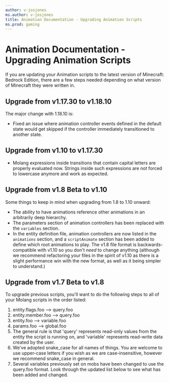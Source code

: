 ```yaml
---
author: v-josjones
ms.author: v-josjones
title: Animation Documentation - Upgrading Animation Scripts
ms.prod: gaming
---
```


# Animation Documentation - Upgrading Animation Scripts

If you are updating your Animation scripts to the latest version of Minecraft: Bedrock Edition, there are a few steps needed depending on what version of Minecraft they were written in.

## Upgrade from v1.17.30 to v1.18.10

The major change with 1.18.10 is:
- Fixed an issue where animation controller events defined in the default state would get skipped if the controller immediately transitioned to another state.

## Upgrade from v1.10 to v1.17.30

- Molang expressions inside transitions that contain capital letters are properly evaluated now. Strings inside such expressions are not forced to lowercase anymore and work as expected.

## Upgrade from v1.8 Beta to v1.10

Some things to keep in mind when upgrading from 1.8 to 1.10 onward:

- The ability to have animations reference other animations in an arbitrarily deep hierarchy.
- The parameters section of animation controllers has been replaced with the `variables` section.
- In the entity definition file, animation controllers are now listed in the `animations` section, and a `scriptAnimate` section has been added to define which root animations to play.
The v1.8 file format is backwards-compatible with v1.10 so you don't _need_ to change anything (although we recommend refactoring your files in the spirit of v1.10 as there is a slight performance win with the new format, as well as it being simpler to understand.)

## Upgrade from v1.7 Beta to v1.8

To upgrade previous scripts, you'll want to do the following steps to all of your Molang scripts in the order listed:

1. entity.flags.foo --> query.foo
1. entity.member.foo --> query.foo
1. entity.foo --> variable.foo
1. params.foo --> global.foo
1. The general rule is that 'query' represents read-only values from the entity the script is running on, and 'variable' represents read-write data created by the user.
1. We've adopted snake_case for all names of things.  You are welcome to use upper-case letters if you wish as we are case-insensitive, however we recommend snake_case in general.
1. Several variables previously set on mobs have been changed to use the query.foo format.  Look through the updated list below to see what has been added and changed.

